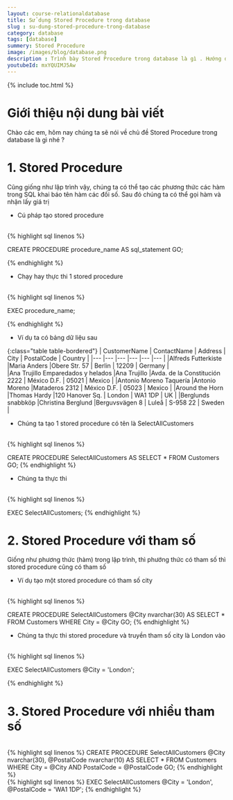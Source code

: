 ```yaml
---
layout: course-relationaldatabase
title: Sử dụng Stored Procedure trong database
slug : su-dung-stored-procedure-trong-database
category: database
tags: [database]
summery: Stored Procedure    
image: /images/blog/database.png
description : Trình bày Stored Procedure trong database là gì . Hướng dẫn cách sử dụng Stored Procedure trong database
youtubeId: mxYQUIMJ5Aw
---
```


{% include toc.html %}

# **Giới thiệu nội dung bài viết**

Chào các em, hôm nay chúng ta sẽ nói về chủ đề Stored Procedure trong database là gì nhé ?

# **1. Stored Procedure**

Cũng giống như lập trình vậy, chúng ta có thể tạo các phương thức các hàm trong SQL khai báo tên hàm các đối số. Sau đó chúng ta có thể gọi hàm và nhận lấy giá trị

- Cú pháp tạo stored procedure

<br>
{% highlight sql linenos %}

CREATE PROCEDURE procedure_name
AS
sql_statement
GO;

{% endhighlight %}

- Chạy hay thực thi 1 stored procedure

<br>
{% highlight sql linenos %}

EXEC procedure_name; 

{% endhighlight %}

- Ví dụ ta có bảng dữ liệu sau

{:class="table table-bordered"}
|  CustomerName  					|  ContactName	    |   Address	  					| 	City		|	PostalCode	|	Country		|
|---	            				|---	            |---	     					|---			|---			|---			|
|Alfreds Futterkiste				|Maria Anders		|Obere Str. 57					|	Berlin		|	12209		|	Germany		|		
|Ana Trujillo Emparedados y helados	|Ana Trujillo		|Avda. de la Constitución 2222	|	México D.F.	|	05021		|	Mexico		|
|Antonio Moreno Taquería			|Antonio Moreno		|Mataderos 2312					|	México D.F.	|	05023		|	Mexico		|
|Around the Horn					|Thomas Hardy		|120 Hanover Sq.				|	London		|	WA1 1DP		|	UK			|
|Berglunds snabbköp					|Christina Berglund	|Berguvsvägen 8					|	Luleå		|	S-958 22	|	Sweden		|


- Chúng ta tạo 1 stored procedure có tên là SelectAllCustomers

<br>
{% highlight sql linenos %}

CREATE PROCEDURE SelectAllCustomers
AS
SELECT * FROM Customers
GO;
{% endhighlight %}

- Chúng ta thực thi

<br>
{% highlight sql linenos %}

EXEC SelectAllCustomers;
{% endhighlight %}

# **2. Stored Procedure với tham số**

Giống như phương thức (hàm) trong lập trình, thì phướng thức có tham số thì stored procedure cũng có tham số

- Ví dụ tạo một stored procedure có tham số city 

<br>
{% highlight sql linenos %}

CREATE PROCEDURE SelectAllCustomers @City nvarchar(30)
AS
SELECT * FROM Customers WHERE City = @City
GO;
{% endhighlight %}

- Chúng ta thực thi stored procedure và truyền tham số city là London vào


<br>
{% highlight sql linenos %}

EXEC SelectAllCustomers @City = 'London'; 

{% endhighlight %}

# **3. Stored Procedure với nhiều tham số**

<br>
{% highlight sql linenos %}
CREATE PROCEDURE SelectAllCustomers @City nvarchar(30), @PostalCode nvarchar(10)
AS
SELECT * FROM Customers WHERE City = @City AND PostalCode = @PostalCode
GO;
{% endhighlight %}

<br>
{% highlight sql linenos %}
EXEC SelectAllCustomers @City = 'London', @PostalCode = 'WA1 1DP'; 
{% endhighlight %}





